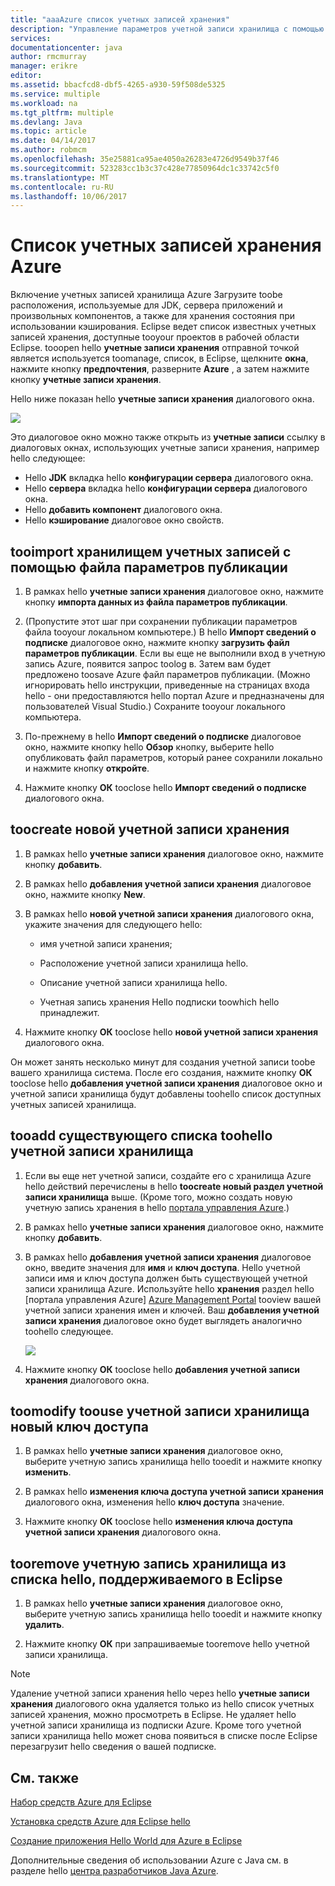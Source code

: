 ```yaml
---
title: "aaaAzure список учетных записей хранения"
description: "Управление параметров учетной записи хранилища с помощью hello набора средств Azure для Eclipse"
services: 
documentationcenter: java
author: rmcmurray
manager: erikre
editor: 
ms.assetid: bbacfcd8-dbf5-4265-a930-59f508de5325
ms.service: multiple
ms.workload: na
ms.tgt_pltfrm: multiple
ms.devlang: Java
ms.topic: article
ms.date: 04/14/2017
ms.author: robmcm
ms.openlocfilehash: 35e25881ca95ae4050a26283e4726d9549b37f46
ms.sourcegitcommit: 523283cc1b3c37c428e77850964dc1c33742c5f0
ms.translationtype: MT
ms.contentlocale: ru-RU
ms.lasthandoff: 10/06/2017
---
```

# <a name="azure-storage-account-list"></a>Список учетных записей хранения Azure
Включение учетных записей хранилища Azure Загрузите toobe расположения, используемые для JDK, сервера приложений и произвольных компонентов, а также для хранения состояния при использовании кэширования. Eclipse ведет список известных учетных записей хранения, доступные tooyour проектов в рабочей области Eclipse. tooopen hello **учетные записи хранения** отправной точкой является используется toomanage, список, в Eclipse, щелкните **окна**, нажмите кнопку **предпочтения**, разверните **Azure** , а затем нажмите кнопку **учетные записи хранения**.

Hello ниже показан hello **учетные записи хранения** диалогового окна.

![][ic719496]

Это диалоговое окно можно также открыть из **учетные записи** ссылку в диалоговых окнах, использующих учетные записи хранения, например hello следующее:

* Hello **JDK** вкладка hello **конфигурации сервера** диалогового окна.
* Hello **сервера** вкладка hello **конфигурации сервера** диалогового окна.
* Hello **добавить компонент** диалогового окна.
* Hello **кэширование** диалоговое окно свойств.

## <a name="tooimport-your-storage-accounts-using-a-publish-settings-file"></a>tooimport хранилищем учетных записей с помощью файла параметров публикации
1. В рамках hello **учетные записи хранения** диалоговое окно, нажмите кнопку **импорта данных из файла параметров публикации**.

2. (Пропустите этот шаг при сохранении публикации параметров файла tooyour локальном компьютере.) В hello **Импорт сведений о подписке** диалоговое окно, нажмите кнопку **загрузить файл параметров публикации**. Если вы еще не выполнили вход в учетную запись Azure, появится запрос toolog в. Затем вам будет предложено toosave Azure файл параметров публикации. (Можно игнорировать hello инструкции, приведенные на страницах входа hello - они предоставляются hello портал Azure и предназначены для пользователей Visual Studio.) Сохраните tooyour локального компьютера.

3. По-прежнему в hello **Импорт сведений о подписке** диалоговое окно, нажмите кнопку hello **Обзор** кнопку, выберите hello опубликовать файл параметров, который ранее сохранили локально и нажмите кнопку **откройте**.

4. Нажмите кнопку **ОК** tooclose hello **Импорт сведений о подписке** диалогового окна.

## <a name="toocreate-a-new-storage-account"></a>toocreate новой учетной записи хранения
1. В рамках hello **учетные записи хранения** диалоговое окно, нажмите кнопку **добавить**.

2. В рамках hello **добавления учетной записи хранения** диалоговое окно, нажмите кнопку **New**.

3. В рамках hello **новой учетной записи хранения** диалогового окна, укажите значения для следующего hello:

   * имя учетной записи хранения;

   * Расположение учетной записи хранилища hello.

   * Описание учетной записи хранилища hello.

   * Учетная запись хранения Hello подписки toowhich hello принадлежит.

4. Нажмите кнопку **ОК** tooclose hello **новой учетной записи хранения** диалогового окна.

Он может занять несколько минут для создания учетной записи toobe вашего хранилища система. После его создания, нажмите кнопку **ОК** tooclose hello **добавления учетной записи хранения** диалоговое окно и учетной записи хранилища будут добавлены toohello список доступных учетных записей хранилища.

## <a name="tooadd-an-existing-storage-account-toohello-list"></a>tooadd существующего списка toohello учетной записи хранилища
1. Если вы еще нет учетной записи, создайте его с хранилища Azure hello действий перечислены в hello **toocreate новый раздел учетной записи хранилища** выше. (Кроме того, можно создать новую учетную запись хранения в hello [портала управления Azure][Azure Management Portal].)

2. В рамках hello **учетные записи хранения** диалоговое окно, нажмите кнопку **добавить**.

3. В рамках hello **добавления учетной записи хранения** диалоговое окно, введите значения для **имя** и **ключ доступа**. Hello учетной записи имя и ключ доступа должен быть существующей учетной записи хранилища Azure. Используйте hello **хранения** раздел hello [портала управления Azure] [ Azure Management Portal] tooview вашей учетной записи хранения имен и ключей. Ваш **добавления учетной записи хранения** диалоговое окно будет выглядеть аналогично toohello следующее.
   
   ![][ic719497]

4. Нажмите кнопку **ОК** tooclose hello **добавления учетной записи хранения** диалогового окна.

## <a name="toomodify-a-storage-account-toouse-a-new-access-key"></a>toomodify toouse учетной записи хранилища новый ключ доступа
1. В рамках hello **учетные записи хранения** диалоговое окно, выберите учетную запись хранилища hello tooedit и нажмите кнопку **изменить**.

2. В рамках hello **изменения ключа доступа учетной записи хранения** диалогового окна, изменения hello **ключ доступа** значение.

3. Нажмите кнопку **ОК** tooclose hello **изменения ключа доступа учетной записи хранения** диалогового окна.

## <a name="tooremove-a-storage-account-from-hello-list-maintained-in-eclipse"></a>tooremove учетную запись хранилища из списка hello, поддерживаемого в Eclipse
1. В рамках hello **учетные записи хранения** диалоговое окно, выберите учетную запись хранилища hello tooedit и нажмите кнопку **удалить**.

2. Нажмите кнопку **ОК** при запрашиваемые tooremove hello учетной записи хранилища.

> [!NOTE]
> Удаление учетной записи хранения hello через hello **учетные записи хранения** диалогового окна удаляется только из hello список учетных записей хранения, можно просмотреть в Eclipse. Не удаляет hello учетной записи хранилища из подписки Azure. Кроме того учетной записи хранилища hello может снова появиться в списке после Eclipse перезагрузит hello сведения о вашей подписке.
> 
> 

## <a name="see-also"></a>См. также
[Набор средств Azure для Eclipse][Azure Toolkit for Eclipse]

[Установка средств Azure для Eclipse hello][Installing hello Azure Toolkit for Eclipse] 

[Создание приложения Hello World для Azure в Eclipse][Creating a Hello World Application for Azure in Eclipse]

Дополнительные сведения об использовании Azure с Java см. в разделе hello [центра разработчиков Java Azure][Azure Java Developer Center].

<!-- URL List -->

[Azure Java Developer Center]: http://go.microsoft.com/fwlink/?LinkID=699547
[Azure Toolkit for Eclipse]: http://go.microsoft.com/fwlink/?LinkID=699529
[Azure Management Portal]: http://go.microsoft.com/fwlink/?LinkID=512959
[Creating a Hello World Application for Azure in Eclipse]: http://go.microsoft.com/fwlink/?LinkID=699533
[Installing hello Azure Toolkit for Eclipse]: http://go.microsoft.com/fwlink/?LinkId=699546
[What's New in hello Azure Toolkit for Eclipse]: http://go.microsoft.com/fwlink/?LinkID=699552

<!-- IMG List -->

[ic719496]: ./media/azure-toolkit-for-eclipse-azure-storage-account-list/ic719496.png
[ic719497]: ./media/azure-toolkit-for-eclipse-azure-storage-account-list/ic719497.png

<!-- Legacy MSDN URL = https://msdn.microsoft.com/library/azure/dn205108.aspx -->
